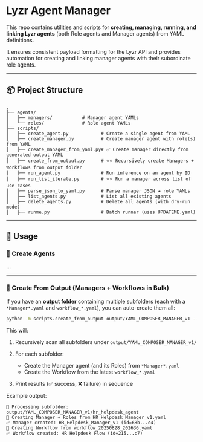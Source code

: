 # Lyzr Agent Manager

This repo contains utilities and scripts for **creating, managing, running, and linking Lyzr agents** (both Role agents and Manager agents) from YAML definitions.

It ensures consistent payload formatting for the Lyzr API and provides automation for creating and linking manager agents with their subordinate role agents.

---

## 📦 Project Structure

```
.
├── agents/                 
│   ├── managers/           # Manager agent YAMLs
│   └── roles/              # Role agent YAMLs
├── scripts/                
│   ├── create_agent.py            # Create a single agent from YAML
│   ├── create_manager.py          # Create manager agent with role(s) from YAML
│   ├── create_manager_from_yaml.py# ✅ Create manager directly from generated output YAML
│   ├── create_from_output.py      # ⭐⭐ Recursively create Managers + Workflows from output folder
│   ├── run_agent.py               # Run inference on an agent by ID
│   ├── run_list_iterate.py        # ⭐⭐ Run a manager across list of use cases
│   ├── parse_json_to_yaml.py      # Parse manager JSON → role YAMLs
│   ├── list_agents.py             # List all existing agents
│   ├── delete_agents.py           # Delete all agents (with dry-run mode)
│   ├── runme.py                   # Batch runner (uses UPDATEME.yaml)
```

---

## 🚀 Usage

### 🔹 Create Agents

...

---

### 🔭 Create From Output (Managers + Workflows in Bulk)

If you have an **output folder** containing multiple subfolders (each with a `*Manager*.yaml` and `workflow_*.yaml`), you can auto-create them all:

```bash
python -m scripts.create_from_output output/YAML_COMPOSER_MANAGER_v1 --debug
```

This will:

1. Recursively scan all subfolders under `output/YAML_COMPOSER_MANAGER_v1/`
2. For each subfolder:

   * Create the Manager agent (and its Roles) from `*Manager*.yaml`
   * Create the Workflow from the latest `workflow_*.yaml`
3. Print results (✅ success, ❌ failure) in sequence

Example output:

```
📂 Processing subfolder: output/YAML_COMPOSER_MANAGER_v1/hr_helpdesk_agent
🚀 Creating Manager + Roles from HR_Helpdesk_Manager_v1.yaml
✅ Manager created: HR_Helpdesk_Manager_v1 (id=68b...e4)
🚀 Creating Workflow from workflow_20250828_202636.yaml
✅ Workflow created: HR Helpdesk Flow (id=215...c7)
```
